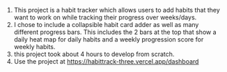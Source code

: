 1. This project is a habit tracker which allows users to add habits that they want to work on while tracking their progress over weeks/days.
2. I chose to include a collapsible habit card adder as well as many different progress bars. This includes the 2 bars at the top that show a daily heat map for daily habits and a weekly progression score for weekly habits.
3. this project took about 4 hours to develop from scratch.
4. Use the project at https://habittrack-three.vercel.app/dashboard